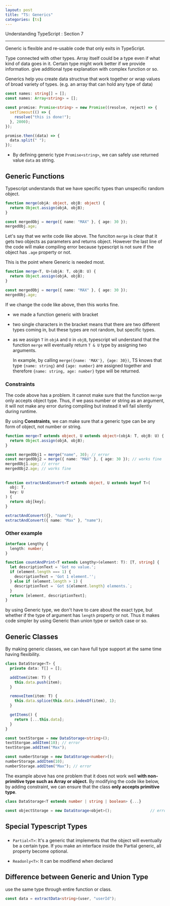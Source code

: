 ```yaml
---
layout: post
title: "TS: Generics"
categories: [ts]
---
```


Understanding TypeScript : Section 7

---

Generic is flexible and re-usable code that only exits in TypeScript.

Type connected with other types. Array itself could be a type even if what kind of data goes in it. Certain type might work better if we provide information. give additional type explanation with complex function or so.

Generics help you create data structrue that work together or wrap values of broad variety of types. (e.g. an array that can hold any type of data)

```typescript
const names: string[] = [];
const names: Array<string> = [];
```

```typescript
const promise: Promise<string> = new Promise((resolve, reject) => {
  setTimeout(() => {
    resolve("this is done!");
  }, 2000);
});

promise.then((data) => {
  data.split(" ");
});
```

- By defining generic type `Promise<string>`, we can safely use returned value `data` as string.

## Generic Functions

Typescript understands that we have specific types than unspecific random object.

```typescript
function merge(objA: object, objB: object) {
  return Object.assign(objA, objB);
}

const mergedObj = merge({ name: "MAX" }, { age: 30 });
mergedObj.age;
```

Let's say that we write code like above. The funciton `merge` is clear that it gets two objects as parameters and returns object. However the last line of the code will make compiling error because typescript is not sure if the object has `.age` property or not.

This is the point where Generic is needed most.

```typescript
function merge<T, U>(objA: T, objB: U) {
  return Object.assign(objA, objB);
}

const mergedObj = merge({ name: "MAX" }, { age: 30 });
mergedObj.age;
```

If we change the code like above, then this works fine.

- we made a function generic with bracket

- two single characters in the bracket means that there are two different types coming in, but these types are not random, but specific types.

- as we assign `T` in `objA` and `U` in `objB`, typescript wil understand that the function `merge` will eventually return `T & U` type by assigning two arguments.

  In example, by calling `merge({name: 'MAX'}, {age: 30})`, TS knows that type `{name: string}` and `{age: number}` are assigned together and therefore `{name: string, age: number}` type will be returned.

### Constraints

The code above has a problem. It cannot make sure that the function `merge` only accepts object type. Thus, if we pass number or string as an argument, it will not make any error during compiling but instead it wll fail silently during runtime.

By using **Constraints**, we can make sure that a generic type can be any form of object, not number or string.

```typescript
function merge<T extends object, U extends object>(objA: T, objB: U) {
  return Object.assign(objA, objB);
}

const mergedObj1 = merge("name", 30); // error
const mergedObj2 = merge({ name: "MAX" }, { age: 30 }); // works fine
mergedObj1.age; // error
mergedObj2.age; // works fine
```

##

```typescript
function extractAndConvert<T extends object, U extends keyof T>(
  obj: T,
  key: U
) {
  return obj[key];
}

extractAndConvert({}, "name");
extractAndConvert({ name: "Max" }, "name");
```

### Other example

```typescript
interface Lengthy {
  length: number;
}

function countAndPrint<T extends Lengthy>(element: T): [T, string] {
  let descriptionText = 'Got no value.';
  if (element.length === 1) {
    descriptionText = 'Got 1 element.'';
  } else if (element.length > 1) {
    descriptionText = `Got ${element.length} elements.`;
  }
  return [element, descriptionText];
}
```

by using Generic type, we don't have to care about the exact type, but whether if the type of argument has `length` property or not. Thus it makes code simpler by using Generic than union type or switch case or so.

## Generic Classes

By making generic classes, we can have full type support at the same time having flexibility.

```typescript
class DataStorage<T> {
  private data: T[] = [];

  addItem(item: T) {
    this.data.push(item);
  }

  removeItem(item: T) {
    this.data.splice(this.data.indexOf(item), 1);
  }

  getItems() {
    return [...this.data];
  }
}

const textStorgae = new DataStorage<string>();
textStorgae.addItem(10); // error
textStorgae.addItem("Max");

const numberStorage = new DataStorage<number>();
numberStorage.addItem(10);
numberStorage.addItem("Max"); // error
```

The example above has one problem that it does not work well **with non-primitive type such as Array or object.** By modifying the code like below, by adding constraint, we can ensure that the class **only accepts primitive type**.

```typescript
class DataStorage<T extends number | string | boolean> {...}

const objectStorage = new DataStorage<objet>();					// error
```

## Special Typescript Types

###

- `Partial<T>`: It's a generic that implements that the object will eventually be a certain type. If you make an interface inside the Partial generic, all property become optional.

- `Readonly<T>`: It can be modifiend when declared

## Difference between Generic and Union Type

use the same type through entire function or class.

```typescript
const data = extractData<string>(user, "userId");
```
